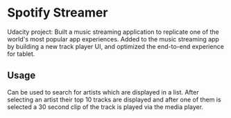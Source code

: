 # Spotify Streamer

Udacity project: Built a music streaming application to replicate one of the world's most popular app experiences. Added to the music streaming app by building a new track player UI, and optimized the end-to-end experience for tablet.

## Usage

Can be used to search for artists which are displayed in a list. After selecting an artist their top 10 tracks are displayed and after one of them is selected a 30 second clip of the track is played via the media player.

